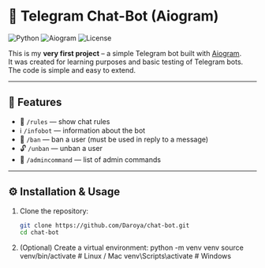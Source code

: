 # 🤖 Telegram Chat-Bot (Aiogram)

![Python](https://img.shields.io/badge/Python-3.10+-blue?logo=python)
![Aiogram](https://img.shields.io/badge/Aiogram-async-green)
![License](https://img.shields.io/badge/License-Apache_2.0-orange)

This is my **very first project** – a simple Telegram bot built with [Aiogram](https://docs.aiogram.dev/en/latest/).  
It was created for learning purposes and basic testing of Telegram bots. The code is simple and easy to extend.

---

## 🚀 Features
- 📜 `/rules` — show chat rules  
- ℹ️ `/infobot` — information about the bot  
- 🔨 `/ban` — ban a user (must be used in reply to a message)  
- 🔓 `/unban` — unban a user  
- 🛑 `/admincommand` — list of admin commands  

---

## ⚙️ Installation & Usage

1. Clone the repository:
   ```bash
   git clone https://github.com/Daroya/chat-bot.git
   cd chat-bot

2. (Optional) Create a virtual environment:
python -m venv venv
source venv/bin/activate   # Linux / Mac
venv\Scripts\activate      # Windows
